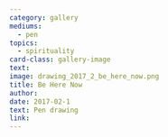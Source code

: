 ```yaml
---
category: gallery
mediums:
  - pen
topics:
  - spirituality
card-class: gallery-image
text:
image: drawing_2017_2_be_here_now.png
title: Be Here Now
author:
date: 2017-02-1
text: Pen drawing
link:
---
```


